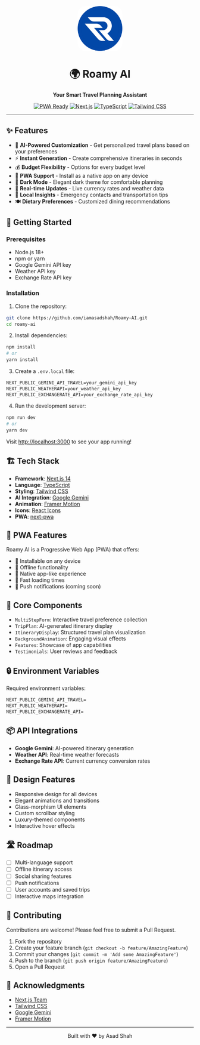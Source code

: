 <div align="center">
  <img src="/public/favicon.png" alt="Roamy AI Logo" width="120" height="120" style="border-radius: 20px;">
  <h1>🌍 Roamy AI</h1>
  <p><strong>Your Smart Travel Planning Assistant</strong></p>
  
  [![PWA Ready](https://img.shields.io/badge/PWA-Ready-blue?logo=pwa&logoColor=white)](https://web.dev/progressive-web-apps/)
  [![Next.js](https://img.shields.io/badge/Built%20with-Next.js%2014-black?logo=next.js)](https://nextjs.org)
  [![TypeScript](https://img.shields.io/badge/TypeScript-5.0-blue?logo=typescript)](https://www.typescriptlang.org/)
  [![Tailwind CSS](https://img.shields.io/badge/Tailwind%20CSS-3.0-38B2AC?logo=tailwind-css)](https://tailwindcss.com)
</div>

---

## ✨ Features

- 🤖 **AI-Powered Customization** - Get personalized travel plans based on your preferences
- ⚡ **Instant Generation** - Create comprehensive itineraries in seconds
- 💰 **Budget Flexibility** - Options for every budget level
- 📱 **PWA Support** - Install as a native app on any device
- 🌙 **Dark Mode** - Elegant dark theme for comfortable planning
- 🔄 **Real-time Updates** - Live currency rates and weather data
- 📍 **Local Insights** - Emergency contacts and transportation tips
- 🍽️ **Dietary Preferences** - Customized dining recommendations

## 🚀 Getting Started

### Prerequisites

- Node.js 18+
- npm or yarn
- Google Gemini API key
- Weather API key
- Exchange Rate API key

### Installation

1. Clone the repository:

```bash
git clone https://github.com/iamasadshah/Roamy-AI.git
cd roamy-ai
```

2. Install dependencies:

```bash
npm install
# or
yarn install
```

3. Create a `.env.local` file:

```env
NEXT_PUBLIC_GEMINI_API_TRAVEL=your_gemini_api_key
NEXT_PUBLIC_WEATHERAPI=your_weather_api_key
NEXT_PUBLIC_EXCHANGERATE_API=your_exchange_rate_api_key
```

4. Run the development server:

```bash
npm run dev
# or
yarn dev
```

Visit [http://localhost:3000](http://localhost:3000) to see your app running!

## 🏗️ Tech Stack

- **Framework**: [Next.js 14](https://nextjs.org/)
- **Language**: [TypeScript](https://www.typescriptlang.org/)
- **Styling**: [Tailwind CSS](https://tailwindcss.com/)
- **AI Integration**: [Google Gemini](https://deepmind.google/technologies/gemini/)
- **Animation**: [Framer Motion](https://www.framer.com/motion/)
- **Icons**: [React Icons](https://react-icons.github.io/react-icons/)
- **PWA**: [next-pwa](https://www.npmjs.com/package/next-pwa)

## 📱 PWA Features

Roamy AI is a Progressive Web App (PWA) that offers:

- 📲 Installable on any device
- 🔄 Offline functionality
- 📱 Native app-like experience
- 🚀 Fast loading times
- 🔔 Push notifications (coming soon)

## 🎯 Core Components

- `MultiStepForm`: Interactive travel preference collection
- `TripPlan`: AI-generated itinerary display
- `ItineraryDisplay`: Structured travel plan visualization
- `BackgroundAnimation`: Engaging visual effects
- `Features`: Showcase of app capabilities
- `Testimonials`: User reviews and feedback

## 🔒 Environment Variables

Required environment variables:

```env
NEXT_PUBLIC_GEMINI_API_TRAVEL=
NEXT_PUBLIC_WEATHERAPI=
NEXT_PUBLIC_EXCHANGERATE_API=
```

## 📦 API Integrations

- **Google Gemini**: AI-powered itinerary generation
- **Weather API**: Real-time weather forecasts
- **Exchange Rate API**: Current currency conversion rates

## 🎨 Design Features

- Responsive design for all devices
- Elegant animations and transitions
- Glass-morphism UI elements
- Custom scrollbar styling
- Luxury-themed components
- Interactive hover effects

## 🛣️ Roadmap

- [ ] Multi-language support
- [ ] Offline itinerary access
- [ ] Social sharing features
- [ ] Push notifications
- [ ] User accounts and saved trips
- [ ] Interactive maps integration

## 🤝 Contributing

Contributions are welcome! Please feel free to submit a Pull Request.

1. Fork the repository
2. Create your feature branch (`git checkout -b feature/AmazingFeature`)
3. Commit your changes (`git commit -m 'Add some AmazingFeature'`)
4. Push to the branch (`git push origin feature/AmazingFeature`)
5. Open a Pull Request

## 🙏 Acknowledgments

- [Next.js Team](https://nextjs.org/)
- [Tailwind CSS](https://tailwindcss.com/)
- [Google Gemini](https://deepmind.google/technologies/gemini/)
- [Framer Motion](https://www.framer.com/motion/)

---

<div align="center">
  <p>Built with ❤️ by Asad Shah</p>
</div>
